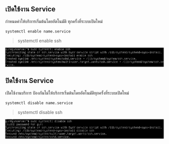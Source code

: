 ## เปิดใช้งาน Service
กำหนดค่าให้บริการเริ่มต้นโดยอัตโนมัติ ทุกครั้งที่ระบบเปิดใหม่
```
systemctl enable name.service
```
> systemctl enable ssh

![enable](https://github.com/Markkerg/Process-1/blob/main/Assets/systemctl/enable.png)

## ปิดใช้งาน Service
เปิดใช้งานบริการ ป้องกันไม่ให้บริการเริ่มต้นโดยอัตโนมัติทุกครั้งที่ระบบเปิดใหม่
```
systemctl disable name.service
```
> systemctl disable ssh

![disable](https://github.com/Markkerg/Process-1/blob/main/Assets/systemctl/disable.png)
